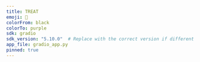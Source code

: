 ```yaml
---
title: TREAT
emoji: 🍫
colorFrom: black 
colorTo: purple
sdk: gradio
sdk_version: "5.10.0"  # Replace with the correct version if different
app_file: gradio_app.py
pinned: true
---
```

